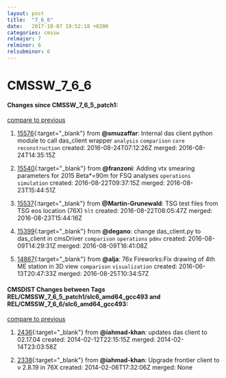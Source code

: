 ```yaml
---
layout: post
title:  "7_6_6"
date:   2017-10-07 19:52:18 +0200
categories: cmssw
relmajor: 7
relminor: 6
relsubminor: 6
---
```


# CMSSW_7_6_6
#### Changes since CMSSW_7_6_5_patch1:

[compare to previous](https://github.com/cms-sw/cmssw/compare/CMSSW_7_6_5_patch1...CMSSW_7_6_6)



1. [15576](http://github.com/cms-sw/cmssw/pull/15576){:target="_blank"}  from **@smuzaffar**: Internal das client python module to call das_client wrapper `analysis`  `comparison`  `core`  `reconstruction`  created: 2016-08-24T07:12:26Z merged: 2016-08-24T14:35:15Z

1. [15540](http://github.com/cms-sw/cmssw/pull/15540){:target="_blank"}  from **@franzoni**: Adding vtx smearing parameters for 2015 Beta*=90m for FSQ analyses `operations`  `simulation`  created: 2016-08-22T09:37:15Z merged: 2016-08-23T15:44:51Z

1. [15537](http://github.com/cms-sw/cmssw/pull/15537){:target="_blank"}  from **@Martin-Grunewald**: TSG test files from TSG eos location (76X) `hlt`  created: 2016-08-22T08:05:47Z merged: 2016-08-23T15:44:16Z

1. [15399](http://github.com/cms-sw/cmssw/pull/15399){:target="_blank"}  from **@degano**: change das_client.py to das_client in cmsDriver `comparison`  `operations`  `pdmv`  created: 2016-08-09T14:29:31Z merged: 2016-08-09T16:41:08Z

1. [14867](http://github.com/cms-sw/cmssw/pull/14867){:target="_blank"}  from **@alja**: 76x Fireworks:Fix drawing of 4th ME station in 3D view `comparison`  `visualization`  created: 2016-06-13T20:47:33Z merged: 2016-08-25T10:34:57Z

#### CMSDIST Changes between Tags REL/CMSSW_7_6_5_patch1/slc6_amd64_gcc493 and REL/CMSSW_7_6_6/slc6_amd64_gcc493:

[compare to previous](https://github.com/cms-sw/cmsdist/compare/REL/CMSSW_7_6_5_patch1/slc6_amd64_gcc493...REL/CMSSW_7_6_6/slc6_amd64_gcc493)



1. [2436](http://github.com/cms-sw/cmssw/pull/2436){:target="_blank"}  from **@iahmad-khan**: updates das client to 02.17.04 created: 2014-02-12T22:15:15Z merged: 2014-02-14T23:03:58Z

1. [2338](http://github.com/cms-sw/cmssw/pull/2338){:target="_blank"}  from **@iahmad-khan**: Upgrade frontier client to v 2.8.19 in 76X created: 2014-02-06T17:32:06Z merged: None
